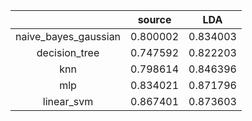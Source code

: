 | |source|LDA|
|:---:|:---:|:---:|
|naive_bayes_gaussian|0.800002|0.834003|
|decision_tree|0.747592|0.822203|
|knn|0.798614|0.846396|
|mlp|0.834021|0.871796|
|linear_svm|0.867401|0.873603|
